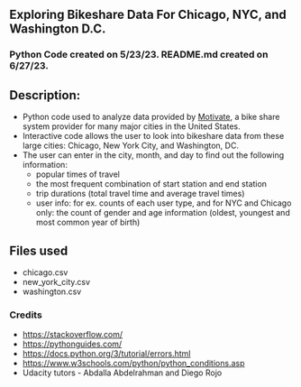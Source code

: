 ## Exploring Bikeshare Data For Chicago, NYC, and Washington D.C.

### Python Code created on 5/23/23. README.md created on 6/27/23.

## Description: 
* Python code used to analyze data provided by [Motivate](https://motivateco.com/), a bike share system provider for many major cities in the United States. 
* Interactive code allows the user to look into bikeshare data from these large cities: Chicago, New York City, and Washington, DC. 
* The user can enter in the city, month, and day to find out the following information: 
    - popular times of travel 
    - the most frequent combination of start station and end station 
    - trip durations (total travel time and average travel times) 
    - user info: for ex. counts of each user type, and for NYC and Chicago only: the count of gender and age information (oldest, youngest and most common year of birth)

## Files used
* chicago.csv 
* new_york_city.csv
* washington.csv

### Credits
* https://stackoverflow.com/
* https://pythonguides.com/
* https://docs.python.org/3/tutorial/errors.html 
* https://www.w3schools.com/python/python_conditions.asp 
* Udacity tutors - Abdalla Abdelrahman and Diego Rojo

